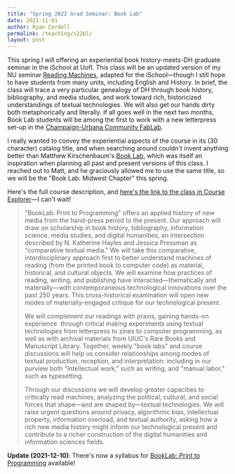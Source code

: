 ```yaml
---
title: "Spring 2022 Grad Seminar: Book Lab"
date: 2021-11-01
author: Ryan Cordell
permalink: /teaching/s22bl/
layout: post
---
```


This spring I will offering an experiential book history-meets-DH graduate seminar in the iSchool at UofI. This class will be an updated version of my NU seminar [Reading Machines](https://s19rm.ryancordell.org/), adapted for the iSchool—though I still hope to have students from many units, including English and History. In brief, the class will trace a very particular genealogy of DH through book history, bibliography, and media studies, and work toward rich, historicized understandings of textual technologies. We will also get our hands dirty both metaphorically and literally. If all goes well in the next two months, Book Lab students will be among the first to work with a new letterpress set-up in the [Champaign-Urbana Community FabLab](http://cucfablab.org/).

I really wanted to convey the experiential aspects of the course in its (30 character) catalog title, and when searching around couldn't invent anything better than Matthew Kirschenbaum's [Book Lab](https://hcommons.org/deposits/objects/hc:22598/datastreams/CONTENT/content), which was itself an inspiration when planning all past and present versions of this class. I reached out to Matt, and he graciously allowed me to use the same title, so we will be the "Book Lab: Midwest Chapter" this spring.

Here's the full course description, and [here's the link to the class in Course Explorer](https://courses.illinois.edu/search/schedule/2022/spring/IS/583?sess=)—I can't wait!

> "BookLab: Print to Programming" offers an applied history of new media from the hand-press period to the present. Our approach will draw on scholarship in book history, bibliography, information science, media studies, and digital humanities, an intersection described by N. Katherine Hayles and Jessica Pressman as "comparative textual media." We will take this comparative, interdisciplinary approach first to better understand machines of reading (from the printed book to computer code) as material, historical, and cultural objects. We will examine how practices of reading, writing, and publishing have interacted—thematically and materially—with contemporaneous technological innovations over the past 250 years. This cross-historical examination will open new modes of materially-engaged critique for our technological present. 
> 
> We will complement our readings with praxis, gaining hands-on experience  through critical making experiments using textual technologies from letterpress to zines to computer programming, as well as with archival materials from UIUC's Rare Books and Manuscript Library. Together, weekly "book labs" and course discussions will help us consider relationships among modes of textual production, reception, and interpretation: including in our purview both "intellectual work," such as writing, and "manual labor," such as typesetting.  
> 
> Through our discussions we will develop greater capacities to critically read machines, analyzing the political, cultural, and social forces that shape—and are shaped by—textual technologies. We will raise urgent questions around privacy, algorithmic bias, intellectual property, information overload, and textual authority, asking how a rich new media history might inform our technological present and contribute to a richer construction of the digital humanities and information sciences fields.

**Update (2021-12-10)**: There's now a syllabus for [BookLab: Print to Programming](https://s22bl.ryancordell.org/) available!


